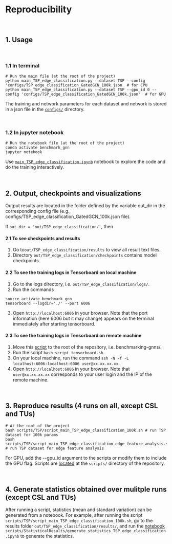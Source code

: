 # Reproducibility


<br>

## 1. Usage


<br>

### 1.1 In terminal

```
# Run the main file (at the root of the project)
python main_TSP_edge_classification.py --dataset TSP --config 'configs/TSP_edge_classification_GatedGCN_100k.json  # for CPU
python main_TSP_edge_classification.py --dataset TSP --gpu_id 0 --config 'configs/TSP_edge_classification_GatedGCN_100k.json'  # for GPU
```

The training and network parameters for each dataset and network is stored in a json file in the [`configs/`](../configs) directory.












<br>

### 1.2 In jupyter notebook
```
# Run the notebook file (at the root of the project)
conda activate benchmark_gnn 
jupyter notebook
```
Use [`main_TSP_edge_classification.ipynb`](../main_TSP_edge_classification.ipynb) notebook to explore the code and do the training interactively.




<br>

## 2. Output, checkpoints and visualizations

Output results are located in the folder defined by the variable out_dir in the corresponding config file (e.g., configs/TSP_edge_classification_GatedGCN_100k.json file).  

If `out_dir = 'out/TSP_edge_classification/'`, then 

#### 2.1 To see checkpoints and results
1. Go to`out/TSP_edge_classification/results` to view all result text files.
2. Directory `out/TSP_edge_classification/checkpoints` contains model checkpoints.

#### 2.2 To see the training logs in Tensorboard on local machine
1. Go to the logs directory, i.e. `out/TSP_edge_classification/logs/`.
2. Run the commands
```
source activate benchmark_gnn
tensorboard --logdir='./' --port 6006
```
3. Open `http://localhost:6006` in your browser. Note that the port information (here 6006 but it may change) appears on the terminal immediately after starting tensorboard.


#### 2.3 To see the training logs in Tensorboard on remote machine
1. Move this [script](../scripts/TensorBoard/script_tensorboard.sh) to the root of the repository, i.e. benchmarking-gnns/.
2. Run the script `bash script_tensorboard.sh`.
3. On your local machine, run the command `ssh -N -f -L localhost:6006:localhost:6006 user@xx.xx.xx.xx`.
4. Open `http://localhost:6006` in your browser. Note that `user@xx.xx.xx.xx` corresponds to your user login and the IP of the remote machine.



<br>

## 3. Reproduce results (4 runs on all, except CSL and TUs)


```
# At the root of the project 
bash scripts/TSP/script_main_TSP_edge_classification_100k.sh # run TSP dataset for 100k params
bash scripts/TSP/script_main_TSP_edge_classification_edge_feature_analysis.sh # run TSP dataset for edge feature analysis
```
For GPU, add the --gpu_id argument to the scripts or modify them to include the GPU flag.
Scripts are [located](../scripts/) at the `scripts/` directory of the repository.

 

 <br>

## 4. Generate statistics obtained over mulitple runs (except CSL and TUs)
After running a script, statistics (mean and standard variation) can be generated from a notebook. For example, after running the script `scripts/TSP/script_main_TSP_edge_classification_100k.sh`, go to the results folder `out/TSP_edge_classification/results/`, and run the [notebook](../scripts/StatisticalResults/generate_statistics_TSP_edge_classification.ipynb) `scripts/StatisticalResults/generate_statistics_TSP_edge_classification.ipynb` to generate the statistics.


















<br><br><br>